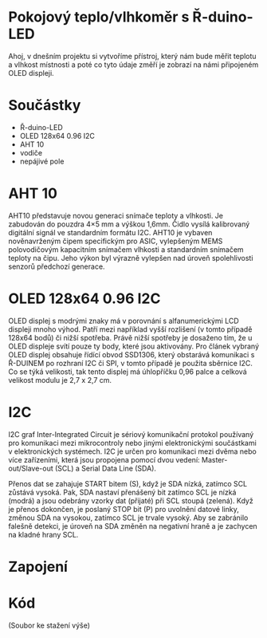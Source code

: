 # Pokojový teplo/vlhkoměr s Ř-duino-LED
Ahoj, v dnešním projektu si vytvoříme přístroj, který nám bude měřit teplotu a vlhkost místnosti a poté co tyto údaje změří je zobrazí na námi připojeném OLED displeji.

# Součástky
- Ř-duino-LED
- OLED 128x64 0.96 I2C
- AHT 10
- vodiče
- nepájivé pole

# AHT 10
AHT10 představuje novou generaci snímače teploty a vlhkosti. Je zabudován do pouzdra 4×5 mm a výškou 1,6mm. Čidlo vysílá kalibrovaný digitální signál ve standardním formátu I2C. AHT10 je vybaven nověnavrženým čipem specifickým pro ASIC, vylepšeným MEMS polovodičovým kapacitním snímačem vlhkosti a standardním snímačem teploty na čipu. Jeho výkon byl výrazně vylepšen nad úroveň spolehlivosti senzorů předchozí generace.

# OLED 128x64 0.96 I2C
OLED displej s modrými znaky má v porovnání s alfanumerickými LCD displeji mnoho výhod. Patří mezi například vyšší rozlišení (v tomto případě 128x64 bodů) či nižší spotřeba. Právě nižší spotřeby je dosaženo tím, že u OLED displeje svítí pouze ty body, které jsou aktivovány. Pro článek vybraný OLED displej obsahuje řídící obvod SSD1306, který obstarává komunikaci s Ř-DUINEM po rozhraní I2C či SPI, v tomto případě je použita sběrnice I2C. Co se týká velikosti, tak tento displej má úhlopříčku 0,96 palce a celková velikost modulu je 2,7 x 2,7 cm.

# I2C
I2C graf Inter-Integrated Circuit je sériový komunikační protokol používaný pro komunikaci mezi mikrocontroly nebo jinými elektronickými součástkami v elektronických systémech. I2C je určen pro komunikaci mezi dvěma nebo více zařízeními, která jsou propojena pomocí dvou vedení: Master-out/Slave-out (SCL) a Serial Data Line (SDA).

Přenos dat se zahajuje START bitem (S), když je SDA nízká, zatímco SCL zůstává vysoká. Pak, SDA nastaví přenášený bit zatímco SCL je nízká (modrá) a jsou odebrány vzorky dat (přijaté) při SCL stoupá (zelená). Když je přenos dokončen, je poslaný STOP bit (P) pro uvolnění datové linky, změnou SDA na vysokou, zatímco SCL je trvale vysoký. Aby se zabránilo falešně detekci, je úroveň na SDA změněn na negativní hraně a je zachycen na kladné hrany SCL.

# Zapojení


# Kód
(Soubor ke stažení výše)

``` cpp
```
